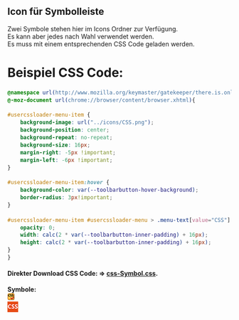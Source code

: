 
## Icon für Symbolleiste ##
Zwei Symbole stehen hier im Icons Ordner zur Verfügung.    
Es kann aber jedes nach Wahl verwendet werden.    
Es muss mit einem entsprechenden CSS Code geladen werden.    
      
# Beispiel CSS Code: #     
    
```CSS
@namespace url(http://www.mozilla.org/keymaster/gatekeeper/there.is.only.xul);
@-moz-document url(chrome://browser/content/browser.xhtml){

#usercssloader-menu-item {
	background-image: url("../icons/CSS.png");
	background-position: center;
	background-repeat: no-repeat;
	background-size: 16px;
	margin-right: -5px !important;
	margin-left: -6px !important;
}

#usercssloader-menu-item:hover {
	background-color: var(--toolbarbutton-hover-background);
	border-radius: 3px!important;
}

#usercssloader-menu-item #usercssloader-menu > .menu-text[value="CSS"] {
	opacity: 0;
	width: calc(2 * var(--toolbarbutton-inner-padding) + 16px);
	height: calc(2 * var(--toolbarbutton-inner-padding) + 16px);
}
}
```
#### Direkter Download CSS Code: **⇒** [css-Symbol.css](https://github.com/Endor8/userChrome.js/blob/master/Firefox%20143/usercssloader/css-Symbol.css).    

**Symbole:**      
![Screenshot](https://github.com/Endor8/userChrome.js/blob/master/Firefox%20143/usercssloader/icons/css.png?raw=true)     
![Screenshot](https://github.com/Endor8/userChrome.js/blob/master/Firefox%20143/usercssloader/icons/CSS1.png?raw=true)     
    
